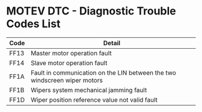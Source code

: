 # MOTEV DTC - Diagnostic Trouble Codes List

| Code | Detail |
| - | - |
| FF13 | Master motor operation fault |
| FF14 | Slave motor operation fault |
| FF1A | Fault in communication on the LIN between the two windscreen wiper motors |
| FF1B | Wipers system mechanical jamming fault |
| FF1D | Wiper position reference value not valid fault |

